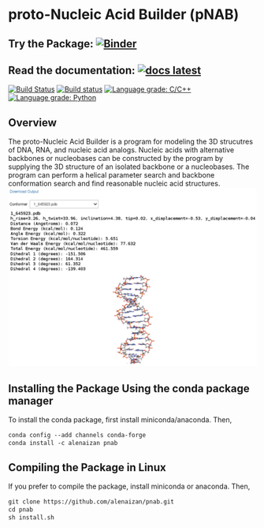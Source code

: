 # proto-Nucleic Acid Builder (pNAB)
## Try the Package: [![Binder](https://mybinder.org/badge_logo.svg)](https://mybinder.org/v2/gh/alenaizan/pnab/master?urlpath=%2Fapps%2Fbinder/driver.ipynb)
## Read the documentation: [![docs latest](https://img.shields.io/badge/docs-latest-5077AB.svg?logo=read%20the%20docs)](https://alenaizan.github.io/pnab/html/index.html)

[![Build Status](https://travis-ci.com/alenaizan/pnab.svg?branch=master)](https://travis-ci.com/alenaizan/pnab)
[![Build status](https://ci.appveyor.com/api/projects/status/9uew76hr6ftlwso4/branch/master?svg=true)](https://ci.appveyor.com/project/alenaizan/pnab/branch/master)
[![Language grade: C/C++](https://img.shields.io/lgtm/grade/cpp/g/alenaizan/pnab.svg?logo=lgtm&logoWidth=18)](https://lgtm.com/projects/g/alenaizan/pnab/context:cpp)
[![Language grade: Python](https://img.shields.io/lgtm/grade/python/g/alenaizan/pnab.svg?logo=lgtm&logoWidth=18)](https://lgtm.com/projects/g/alenaizan/pnab/context:python)

## Overview
The proto-Nucleic Acid Builder is a program for modeling the 3D strucutres of DNA, RNA, and nucleic acid analogs. Nucleic acids with alternative backbones or nucleobases can be constructed by the program by supplying the 3D structure of an isolated backbone or a nucleobases. The program can perform a helical parameter search and backbone conformation search and find reasonable nucleic acid structures.
![image](Doxygen/images/output.png)

## Installing the Package Using the conda package manager
To install the conda package, first install miniconda/anaconda. Then,
```
conda config --add channels conda-forge
conda install -c alenaizan pnab
```

## Compiling the Package in Linux
If you prefer to compile the package, install miniconda or anaconda. Then,

```
git clone https://github.com/alenaizan/pnab.git
cd pnab
sh install.sh 
```
